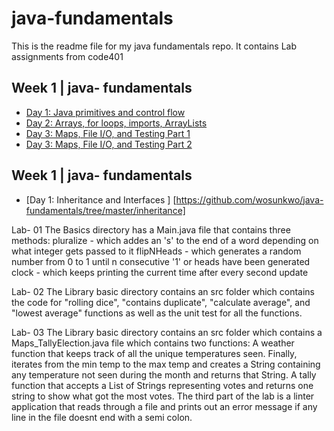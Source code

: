 # java-fundamentals
This is the readme file for my java fundamentals repo.
It contains Lab assignments from code401

## Week 1 | java- fundamentals
- [Day 1: Java primitives and control flow ](/basics/Main.java) 
- [Day 2: Arrays, for loops, imports, ArrayLists](/basiclibrary/src/)
- [Day 3: Maps, File I/O, and Testing Part 1](/basiclibrary/src/)
- [Day 3: Maps, File I/O, and Testing Part 2](/linter/README.md/)

## Week 1 | java- fundamentals
- [Day 1: Inheritance and Interfaces ] [https://github.com/wosunkwo/java-fundamentals/tree/master/inheritance] 

Lab- 01
The Basics directory has a Main.java file that contains three methods:
pluralize - which addes an 's' to the end of a word depending on what integer gets passed to it
flipNHeads - which generates a random number from 0 to 1 until n consecutive '1' or heads have been generated
clock - which keeps printing the current time after every second update

Lab- 02
The Library basic directory contains an src folder which contains the code for "rolling dice", "contains duplicate", "calculate average", and "lowest average" functions as well as the unit test for all the functions.

Lab- 03
The Library basic directory contains an src folder which contains a Maps_TallyElection.java file which contains two functions: 
A weather function that keeps track of all the unique temperatures seen. Finally, iterates from the min temp to the max temp and creates a String containing any temperature not seen during the month and returns that String.
A tally function that accepts a List of Strings representing votes and returns one string to show what got the most votes.
The third part of the lab is a linter application that reads through a file and prints out an error message if any line in the file doesnt end with a semi colon.
